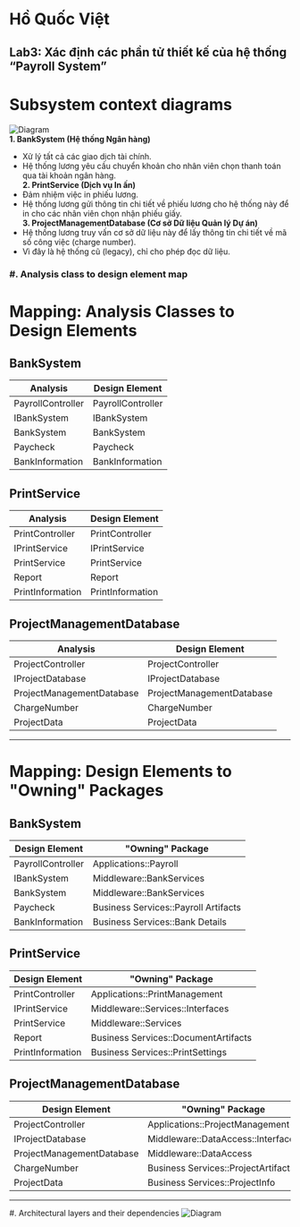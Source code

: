 # Hồ Quốc Việt  
## Lab3: Xác định các phần tử thiết kế của hệ thống “Payroll System”

# Subsystem context diagrams 
![Diagram](https://www.planttext.com/api/plantuml/png/X5JBRjim4BpxAmYVtC89a2iFHTga0N9m6yG5UbwJQvknIAgxP02Zw9Vrq4_gBvICdcman0S3qiw-PcRrz_UVQmv08TfgiL0LC8i7E9ElgksP0rhnSo7oxu0E2GAce3gYEl5AfoSfRjF_EocUlT4by15hJu5NQElAdn7ljHJRGCOT4hm9DWarUONCtun51QHvLPHhem-Hr14Olv966Y2_kfa_jrswSKtVhNbsOB5yKyFPeWiR34V_7_Ze8_5tJoTCWRlAGpkfyjOQPkFTuylken131NGkNyMTDQ5RQqJNkcdGWjSYBKO7_1Bj3cd4qS11KwcWe2W7raSNsdglg6db_AYjSOP3qiPJHnDetJ7N2oLxCeiXD5OOy1Mwa7L0npeFsA7ltTvFPAo5IG4fDb0NoHHTvvx1A_q-dy2TIc-cdHplaUwYI_O1fHewkYPlq9D0OOlqR5JldZg_kyasdvpwhOB-2LNOW8C3PeibaM2NX1jEATKU9B_50ARYrOmD6cXcCBVeVRwyMegB2x5ylnITnOHidSAJiC8_8snvxZdXylB3S51Is9TDve2Jzf99sO2q1pMRDv9HfijoBd4sssEiaHIHvwUP9L-A7n79fCnMfvwsLfRXeaPVWVB-9nGQwLxmErEqi4xElKQdyxVt7m000F__0m00)  
**1. BankSystem (Hệ thống Ngân hàng)**  
- Xử lý tất cả các giao dịch tài chính. 
- Hệ thống lương yêu cầu chuyển khoản cho nhân viên chọn thanh toán qua tài khoản ngân hàng.  
**2. PrintService (Dịch vụ In ấn)**
- Đảm nhiệm việc in phiếu lương.
- Hệ thống lương gửi thông tin chi tiết về phiếu lương cho hệ thống này để in cho các nhân viên chọn nhận phiếu giấy.  
**3. ProjectManagementDatabase (Cơ sở Dữ liệu Quản lý Dự án)**
- Hệ thống lương truy vấn cơ sở dữ liệu này để lấy thông tin chi tiết về mã số công việc (charge number).
- Vì đây là hệ thống cũ (legacy), chỉ cho phép đọc dữ liệu.
### #. Analysis class to design element map
# Mapping: Analysis Classes to Design Elements

## BankSystem
| **Analysis**       | **Design Element** |
|---------------------|--------------------|
| PayrollController   | PayrollController  |
| IBankSystem         | IBankSystem        |
| BankSystem          | BankSystem         |
| Paycheck            | Paycheck           |
| BankInformation     | BankInformation    |

## PrintService
| **Analysis**       | **Design Element** |
|---------------------|--------------------|
| PrintController     | PrintController    |
| IPrintService       | IPrintService      |
| PrintService        | PrintService       |
| Report              | Report             |
| PrintInformation    | PrintInformation   |

## ProjectManagementDatabase
| **Analysis**              | **Design Element**            |
|----------------------------|-------------------------------|
| ProjectController          | ProjectController            |
| IProjectDatabase           | IProjectDatabase             |
| ProjectManagementDatabase  | ProjectManagementDatabase    |
| ChargeNumber               | ChargeNumber                 |
| ProjectData                | ProjectData                  |

---

# Mapping: Design Elements to "Owning" Packages

## BankSystem
| **Design Element**  | **"Owning" Package**              |
|----------------------|-----------------------------------|
| PayrollController    | Applications::Payroll            |
| IBankSystem          | Middleware::BankServices         |
| BankSystem           | Middleware::BankServices         |
| Paycheck             | Business Services::Payroll Artifacts |
| BankInformation      | Business Services::Bank Details  |

## PrintService
| **Design Element**  | **"Owning" Package**                  |
|----------------------|---------------------------------------|
| PrintController      | Applications::PrintManagement        |
| IPrintService        | Middleware::Services::Interfaces     |
| PrintService         | Middleware::Services                 |
| Report               | Business Services::DocumentArtifacts |
| PrintInformation     | Business Services::PrintSettings     |

## ProjectManagementDatabase
| **Design Element**          | **"Owning" Package**                |
|------------------------------|-------------------------------------|
| ProjectController            | Applications::ProjectManagement    |
| IProjectDatabase             | Middleware::DataAccess::Interfaces |
| ProjectManagementDatabase    | Middleware::DataAccess             |
| ChargeNumber                 | Business Services::ProjectArtifacts|
| ProjectData                  | Business Services::ProjectInfo     |

---
#. Architectural layers and their dependencies 
![Diagram](https://www.planttext.com/api/plantuml/png/X5GxRiCm3Drz2g5BfroXo6_9aA9enY83ep2E6bao9Bf1KEHa7NgaNg6IgpYMBADURF2HZ-GZwP-lxwabCDHKih0deMemKB4Q-0bAtD158ZF82LGfiIY2dJtCwbeA3YIqiW_iis3kUNk1Yz5IBhGY_qQp3NOZ56Mi-jqnz-tNNeQrsEybdi7WZR-3vg1E6pGVWcENlALSjSZ54bRRkpKrNcEs9H3CkADAk49z7jw1nHvXGDQW7465Al59-FELjfe4AA9EpTT8bNbZXNAbifIrymX3O3D3uW2SuhmEvKVafsobNYYsH08XuoWFhDH1cwgTU5v6pHklHJxlAzRQK3Omg9cFMnp1bFZSLBlRtWoYMy68X2gJLZtoNzKXkNTBWhlXzyRmw5Gr-cmPQRP7fGdTgqRblhb0MsGkW4qcJybYZdhTXpCucK0JhyU8rx3npArrXCcIZxh6aoYYbluyeXxZKdk5tQiV9BzvZLxNr4djVrI_0000__y30000)  
